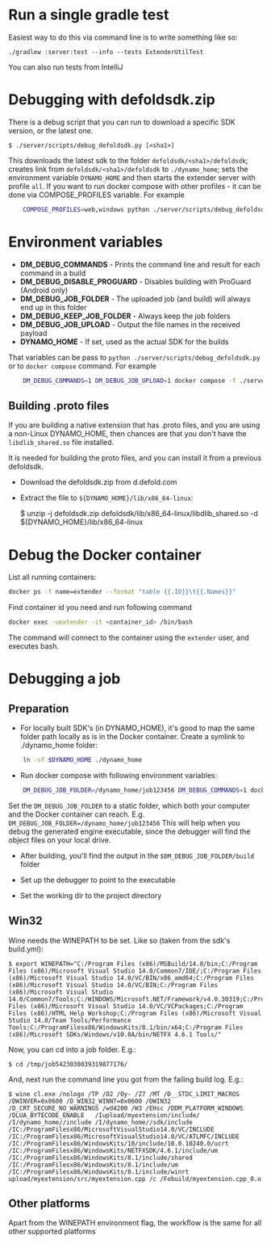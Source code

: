 # Run a single gradle test

Easiest way to do this via command line is to write something like so:

    ./gradlew :server:test --info --tests ExtenderUtilTest

You can also run tests from IntelliJ

# Debugging with defoldsdk.zip

There is a debug script that you can run to download a specific SDK version, or the latest one.

    $ ./server/scripts/debug_defoldsdk.py [<sha1>]

This downloads the latest sdk to the folder `defoldsdk/<sha1>/defoldsdk`; creates link from `defoldsdk/<sha1>/defoldsdk` to `./dynamo_home`; sets the environment variable `DYNAMO_HOME` and then starts the extender server with profile `all`. If you want to run docker compose with other profiles - it can be done via COMPOSE_PROFILES variable. For example

```sh
    COMPOSE_PROFILES=web,windows python ./server/scripts/debug_defoldsdk.py
```

# Environment variables

* **DM_DEBUG_COMMANDS** - Prints the command line and result  for each command in a build
* **DM_DEBUG_DISABLE_PROGUARD** - Disables building with ProGuard (Android only)
* **DM_DEBUG_JOB_FOLDER** - The uploaded job (and build) will always end up in this folder
* **DM_DEBUG_KEEP_JOB_FOLDER** - Always keep the job folders
* **DM_DEBUG_JOB_UPLOAD** - Output the file names in the received payload
* **DYNAMO_HOME** - If set, used as the actual SDK for the builds

That variables can be pass to `python ./server/scripts/debug_defoldsdk.py` or to `docker compose` command. For example

```sh
    DM_DEBUG_COMMANDS=1 DM_DEBUG_JOB_UPLOAD=1 docker compose -f ./server/docker/docker-compose.yml --profile linux up
```

## Building .proto files

If you are building a native extension that has .proto files, and you are using a non-Linux DYNAMO_HOME, then chances are that you don't have the `libdlib_shared.so` file installed.

It is needed for building the proto files, and you can install it from a previous defoldsdk.

* Download the defoldsdk.zip from d.defold.com
* Extract the file to `${DYNAMO_HOME}/lib/x86_64-linux`:

    $ unzip -j defoldsdk.zip defoldsdk/lib/x86_64-linux/libdlib_shared.so -d ${DYNAMO_HOME}/lib/x86_64-linux

# Debug the Docker container

List all running containers:
```sh
docker ps -f name=extender --format "table {{.ID}}\t{{.Names}}"
```

Find container id you need and run following command
```sh
docker exec -uextender -it <container_id> /bin/bash
```

The command will connect to the container using the `extender` user, and executes bash.

# Debugging a job

## Preparation

* For locally built SDK's (in DYNAMO_HOME), it's good to map the same folder path locally as is in the Docker container. Create a symlink to ./dynamo_home folder:
```sh
    ln -sf $DYNAMO_HOME ./dynamo_home
```
* Run docker compose with following environment variables:
```sh
    DM_DEBUG_JOB_FOLDER=/dynamo_home/job123456 DM_DEBUG_COMMANDS=1 docker compose -f ./server/docker/docker-compose.yml --profile linux up
```
Set the `DM_DEBUG_JOB_FOLDER` to a static folder, which both your computer and the Docker container can reach.
    E.g. `DM_DEBUG_JOB_FOLDER=/dynamo_home/job123456`
    This will help when you debug the generated engine executable, since the debugger will find the object files on your local drive.

* After building, you'll find the output in the `$DM_DEBUG_JOB_FOLDER/build` folder

* Set up the debugger to point to the executable

* Set the working dir to the project directory

## Win32

Wine needs the WINEPATH to be set. Like so (taken from the sdk's build.yml):

    $ export WINEPATH="C:/Program Files (x86)/MSBuild/14.0/bin;C:/Program Files (x86)/Microsoft Visual Studio 14.0/Common7/IDE/;C:/Program Files (x86)/Microsoft Visual Studio 14.0/VC/BIN/x86_amd64;C:/Program Files (x86)/Microsoft Visual Studio 14.0/VC/BIN;C:/Program Files (x86)/Microsoft Visual Studio 14.0/Common7/Tools;C:/WINDOWS/Microsoft.NET/Framework/v4.0.30319;C:/Program Files (x86)/Microsoft Visual Studio 14.0/VC/VCPackages;C:/Program Files (x86)/HTML Help Workshop;C:/Program Files (x86)/Microsoft Visual Studio 14.0/Team Tools/Performance Tools;C:/ProgramFilesx86/WindowsKits/8.1/bin/x64;C:/Program Files (x86)/Microsoft SDKs/Windows/v10.0A/bin/NETFX 4.6.1 Tools/"

Now, you can cd into a job folder. E.g.:

    $ cd /tmp/job5423030039319877176/

And, next run the command line you got from the failing build log. E.g.:

    $ wine cl.exe /nologo /TP /O2 /Oy- /Z7 /MT /D__STDC_LIMIT_MACROS /DWINVER=0x0600 /D_WIN32_WINNT=0x0600 /DWIN32 /D_CRT_SECURE_NO_WARNINGS /wd4200 /W3 /EHsc /DDM_PLATFORM_WINDOWS /DLUA_BYTECODE_ENABLE   /Iupload/myextension/include/  /I/dynamo_home//include /I/dynamo_home//sdk/include /IC:/ProgramFilesx86/MicrosoftVisualStudio14.0/VC/INCLUDE /IC:/ProgramFilesx86/MicrosoftVisualStudio14.0/VC/ATLMFC/INCLUDE /IC:/ProgramFilesx86/WindowsKits/10/include/10.0.10240.0/ucrt /IC:/ProgramFilesx86/WindowsKits/NETFXSDK/4.6.1/include/um /IC:/ProgramFilesx86/WindowsKits/8.1/include/shared /IC:/ProgramFilesx86/WindowsKits/8.1/include/um /IC:/ProgramFilesx86/WindowsKits/8.1/include/winrt  upload/myextension/src/myextension.cpp /c /Fobuild/myextension.cpp_0.o

## Other platforms

Apart from the WINEPATH environment flag, the workflow is the same for all other supported platforms
